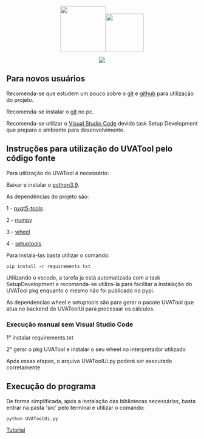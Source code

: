 <p align="center">
  <img src="https://raw.githubusercontent.com/arthurbg951/UVATool/uvatool_gui/icons/GEM.jpeg" style="height: 120px;"><img src="https://raw.githubusercontent.com/arthurbg951/UVATool/uvatool_gui/icons/CNPQ.jpeg" style="height: 100px;">
</p>

<p align="center">
<img src="http://img.shields.io/static/v1?label=STATUS&message=EM%20DESENVOLVIMENTO&color=GREEN&style=for-the-badge"/>
</p>


## Para novos usuários

Recomenda-se que estudem um pouco sobre o <a href="https://pt.wikipedia.org/wiki/Git">git</a> e <a href="https://pt.wikipedia.org/wiki/GitHub">github</a> para utilização do projeto.

Recomenda-se instalar o <a href="https://git-scm.com/downloads">git</a> no pc.

Recomenda-se utilizar o <a href="https://code.visualstudio.com/download">Visual Studio Code</a> devido task Setup Development que prepara o ambiente para desenvolvimento.

## Instruções para utilização do UVATool pelo código fonte

Para utilização do UVATool é necessário:

Baixar e instalar o <a href="https://www.python.org/downloads/">python3.9</a>.

As dependências do projeto são:

1 - <a href="https://pypi.org/project/pyqt5-tools/">pyqt5-tools</a>

2 - <a href="https://pypi.org/project/numpy/">numpy</a>

3 - <a href="https://pypi.org/project/wheel/">wheel</a>

4 - <a href="https://pypi.org/project/setuptools/">setuptools</a>

Para instala-las basta utilizar o comando:

    pip install -r requirements.txt

Utilizando o vscode, a tarefa ja está automatizada com a task SetupDevelopment e recomenda-se utiliza-la para facilitar a instalação do UVATool pkg enquanto o mesmo não foi publicado no pypi.

As dependencias wheel e setuptools são para gerar o pacote UVATool que atua no backend do UVAToolUi para processar os cálculos.

### Execução manual sem Visual Studio Code

1° instalar requirements.txt

2° gerar o pkg UVATool e instalar o seu wheel no interpretador utilizado

Após essas etapas, o arquivo UVAToolUi.py poderá ser executado corretamente


## Execução do programa

De forma simplificada, após a instalação das bibliotecas necessárias, basta entrar na pasta 'src' pelo terminal e utilizar o comando:

    python UVAToolUi.py


<a href="https://youtu.be/HX6RHFUiZRw">Tutorial</a>

<!-- ### Windows:
 Basta executar o arquivo setup.bat dentro da pasta src ou executar a task "UVATool" (test) pelo vscode

### MacOS: 
 Entre na pasta src/UVATool_UI pelo terminal e digite: python3.9 form_uvatool.py ou executar a task "UVATool" (test) pelo vscode

### Linux: 
 Entre na pasta src/UVATool_UI pelo terminal e digite: python3.9 form_uvatool.py ou executar a task "UVATool" (test) pelo vscode -->

